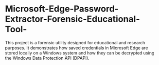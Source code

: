 # Microsoft-Edge-Password-Extractor-Forensic-Educational-Tool-
This project is a forensic utility designed for educational and research purposes. It demonstrates how saved credentials in Microsoft Edge are stored locally on a Windows system and how they can be decrypted using the Windows Data Protection API (DPAPI).

